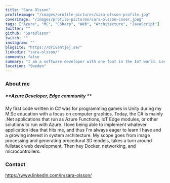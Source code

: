```yaml
---
title: "Sara Olsson"
profileimage: "/images/profile-pictures/sara-olsson-profile.jpg"
coverimage: "/images/profile-pictures/sara-olsson-cover.jpeg"
tags: ["Azure", "MC", "CSharp", "Web", "Architecture", "JavaScript"]
twitter: ""
github: "SaraOlsson"
twitch: ""
instagram: ""
blogsite: "https://driventjej.se/"
linkedin: "sara-olsson/"
comments: false
summary: "I am a software developer with one foot in the IoT world. Love learning and sharing knowledge. Happy when I can combine tech with nature & animals."
location: "Sweden"
---
```



### About me
##### **Azure Developer, Edge community **

My first code written in C# was for programming games in Unity during my M.Sc education with a focus on computer graphics. Today, the C# is mainly .Net applications that run as Azure Functions, IoT Edge modules, or other solutions to run with Azure. 
I love being able to implement whatever application idea that hits me, and thus I'm always eager to learn I have and a growing interest in system architecture. My scope goes from image processing and generating procedural 3D models, takes a turn around fullstack web development. Then hey Docker, networking, and microcontrollers. 

### Contact

https://www.linkedin.com/in/sara-olsson/
